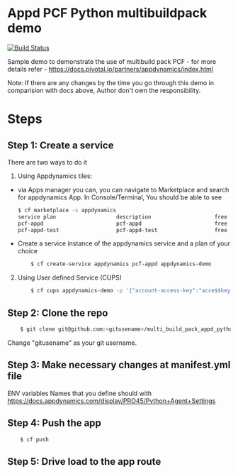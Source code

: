 # Appd PCF Python multibuildpack demo

[![Build Status](https://travis-ci.org/joemccann/dillinger.svg?branch=master)](https://travis-ci.org/joemccann/dillinger)

Sample demo to demonstrate the use of multibuild pack PCF - for more details refer - https://docs.pivotal.io/partners/appdynamics/index.html


Note:
   If there are any changes by the time you go through this demo in comparision with docs above, Author don't own the responsibility.
  
# Steps

## Step 1: Create a service
There are two ways to do it
1. Using Appdynamics tiles:
 - via Apps manager you can, you can navigate to Marketplace and search for appdynamics App. In Console/Terminal, You should be able to see
    ```sh
    $ cf marketplace -s appdynamics
    service plan                   description                    free or paid
    pcf-appd                       pcf-appd                       free
    pcf-appd-test                  pcf-appd-test                  free
    ```
- Create a service instance of the appdynamics service and a plan of your choice
    ```sh
        $ cf create-service appdynamics pcf-appd appdynamics-demo
    ```

2. Using User defined Service (CUPS)
    ```sh
        $ cf cups appdynamics-demo -p '{"account-access-key":"acce$$key", "account-name":"customer1", "host-name":"demo.appdynamics.com", "port":"8090", "ssl-enabled":false}' 
    ```
## Step 2: Clone the repo
```sh
    $ git clone git@github.com:<gitusename>/multi_build_pack_appd_python_demo.git  && cd multi_build_pack_appd_python_demo
```
Change "gitusename" as your git username.

## Step 3: Make necessary changes at manifest.yml file
ENV variables Names that you define should with https://docs.appdynamics.com/display/PRO45/Python+Agent+Settings

## Step 4: Push the app
```sh
    $ cf push
```

## Step 5: Drive load to the app route
